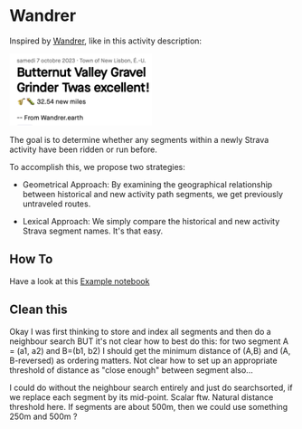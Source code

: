 # Wandrer
Inspired by [Wandrer](https://wandrer.earth), like in this activity description:  

<img src="https://github.com/dsleo/wandrer/blob/main/img/strava.png" width="50%" height="40%">

The goal is to determine whether any segments within a newly Strava activity have been ridden or run before.  

To accomplish this, we propose two strategies:

* Geometrical Approach: By examining the geographical relationship between historical and new activity path segments, we get previously untraveled routes.

* Lexical Approach: We simply compare the historical and new activity Strava segment names. It's that easy.

## How To
Have a look at this [Example notebook](https://github.com/dsleo/wandrer/blob/main/notebooks/Example.ipynb)

## Clean this
Okay I was first thinking to store and index all segments and then do a neighbour search BUT it's not clear how to best do this: for two segment A = (a1, a2) and B=(b1, b2) I should get the minimum distance of (A,B) and (A, B-reversed) as ordering matters. Not clear how to set up an appropriate threshold of distance as "close enough" between segment also...

I could do without the neighbour search entirely and just do searchsorted, if we replace each segment by its mid-point. Scalar ftw. Natural distance threshold here. If segments are about 500m, then we could use something 250m and 500m ?